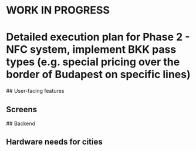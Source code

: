 # WORK IN PROGRESS

# Detailed execution plan for Phase 2 - NFC system, implement BKK pass types (e.g. special pricing over the border of Budapest on specific lines)

## User-facing features

## Screens

## Backend

## Hardware needs for cities
